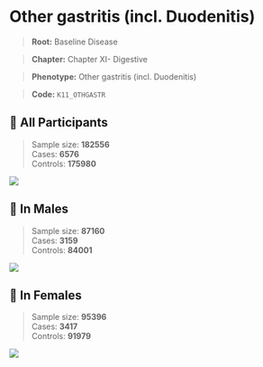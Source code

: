 # Other gastritis (incl. Duodenitis)

> **Root:** Baseline Disease  

> **Chapter:** Chapter XI- Digestive  

> **Phenotype:** Other gastritis (incl. Duodenitis)  

> **Code:** `K11_OTHGASTR`

## 🧪 All Participants  
> Sample size: **182556**  
> Cases: **6576**  
> Controls: **175980**
<img src="/Disease/Figures/ALL/Baseline/K11_OTHGASTR.png"/>
<CsvTable src="/Disease/Data/ALL/Baseline/LG_K11_OTHGASTR.csv" label="🔍 View full results" />

## 👨 In Males  
> Sample size: **87160**  
> Cases: **3159**  
> Controls: **84001**
<img src="/Disease/Figures/Male/Baseline/K11_OTHGASTR.png"/>
<CsvTable src="/Disease/Data/Male/Baseline/LG_K11_OTHGASTR.csv" label="🔍 View full results" />

## 👩 In Females  
> Sample size: **95396**  
> Cases: **3417**  
> Controls: **91979**
<img src="/Disease/Figures/Female/Baseline/K11_OTHGASTR.png"/>
<CsvTable src="/Disease/Data/Female/Baseline/LG_K11_OTHGASTR.csv" label="🔍 View full results" />
